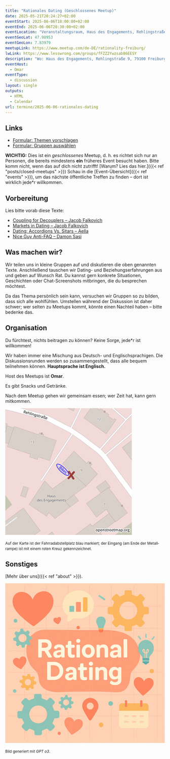 ```yaml
---
title: "Rationales Dating (Geschlossenes Meetup)"
date: 2025-05-21T20:24:27+02:00
eventStart: 2025-06-06T18:00:00+02:00
eventEnd: 2025-06-06T20:30:00+02:00
eventLocation: "Veranstaltungsraum, Haus des Engagements, Rehlingstraße 9, 79100 Freiburg"
eventGeoLat: 47.98953
eventGeoLon: 7.83979
meetupLink: https://www.meetup.com/de-DE/rationality-freiburg/
lwLink: https://www.lesswrong.com/groups/fFZZ2Ywzsab86EESY
description: "Wo: Haus des Engagements, Rehlingstraße 9, 79100 Freiburg. Wann: Freitag, 6. Juni 2025 um 18:00 Uhr MESZ."
eventHost:
  - Omar
eventType:
  - discussion
layout: single
outputs:
  - HTML
  - Calendar
url: termine/2025-06-06-rationales-dating
---
```


## Links

* [Formular: Themen vorschlagen](https://forms.gle/fjtRhi74i62NUPdh9)
* [Formular: Gruppen auswählen](https://forms.gle/Yys2p1DmxAGJVcHb6)


**WICHTIG:** Dies ist ein *geschlossenes* Meetup, d. h. es richtet sich nur an Personen,
die bereits mindestens **ein** früheres Event besucht haben. Bitte komm nicht,
wenn das auf dich nicht zutrifft!
[Warum? Lies das hier.]({{< ref "posts/closed-meetups" >}})
Schau in die [Event-Übersicht]({{< ref "events" >}}), um das nächste öffentliche Treffen zu finden – dort ist wirklich jede*r willkommen.

## Vorbereitung

Lies bitte vorab diese Texte:

* [Coupling for Decouplers – Jacob Falkovich](https://www.secondperson.dating/p/decouplers)
* [Markets in Dating – Jacob Falkovich](https://www.secondperson.dating/p/markets-in-dating)
* [Dating: Accordions Vs. Sitars – Aella](https://knowingless.com/2017/10/21/dating-accordions-vs-sitars/)
* [Nice Guy Anti-FAQ – Damon Sasi](https://daystareld.com/nice-guy-anti-faq/)


## Was machen wir?

Wir teilen uns in kleine Gruppen auf und diskutieren die oben genannten Texte.
Anschließend tauschen wir Dating- und Beziehungs­erfahrungen aus und geben auf Wunsch Rat.
Du kannst gern konkrete Situationen, Geschichten oder Chat-Screenshots mitbringen, die du besprechen möchtest.

Da das Thema persönlich sein kann, versuchen wir Gruppen so zu bilden,
dass sich alle wohlfühlen. Umstellen während der Diskussion ist daher schwer; 
wer selten zu Meetups kommt, könnte einen Nachteil haben – bitte bedenke das.

## Organisation

Du fürchtest, nichts beitragen zu können? Keine Sorge, jede*r ist willkommen!

Wir haben immer eine Mischung aus Deutsch- und Englisch­sprachigen.
Die Diskussions­runden werden so zusammengestellt, dass alle bequem teilnehmen können.
**Hauptsprache ist Englisch.**

Host des Meetups ist **Omar**.

Es gibt Snacks und Getränke.

Nach dem Meetup gehen wir gemeinsam essen; wer Zeit hat, kann gern mitkommen.

![Standort (Veranstaltungsraum, Haus des Engagements)](/images/hde-new-building-2.png)

<small>Auf der Karte ist der Fahrrad­abstellplatz blau markiert; der Eingang (am Ende der Metall­rampe) ist mit einem roten Kreuz gekennzeichnet.</small>

## Sonstiges

[Mehr über uns]({{< ref "about" >}}).

![Rationales Dating](cover.png "Rationales Dating")

<small>Bild generiert mit _GPT o3_.</small>
